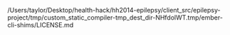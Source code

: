 /Users/taylor/Desktop/health-hack/hh2014-epilepsy/client_src/epilepsy-project/tmp/custom_static_compiler-tmp_dest_dir-NHfdolWT.tmp/ember-cli-shims/LICENSE.md